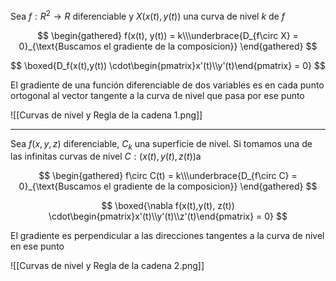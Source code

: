 Sea $f: R^2\to R$ diferenciable y $X(x(t), y(t))$ una curva de nivel $k$ de $f$

$$
\begin{gathered}
f(x(t), y(t)) = k\\\underbrace{D_{f\circ X} = 0}_{\text{Buscamos el gradiente de la composicion}}
\end{gathered}
$$

$$
\boxed{D_f(x(t),y(t)) \cdot\begin{pmatrix}x'(t)\\y'(t)\end{pmatrix} = 0}
$$

El gradiente de una función diferenciable de dos variables es en cada punto ortogonal al vector tangente a la curva de nivel que pasa por ese punto

![[Curvas de nivel y Regla de la cadena 1.png]]

---

Sea $f(x,y,z)$ diferenciable, $C_k$ una superficie de nivel. Si tomamos una de las infinitas curvas de nivel $C:(x(t), y(t), z(t))$a

$$
\begin{gathered}
f\circ C(t) = k\\\underbrace{D_{f\circ C} = 0}_{\text{Buscamos el gradiente de la composicion}}
\end{gathered}
$$

$$
\boxed{\nabla f(x(t),y(t), z(t)) \cdot\begin{pmatrix}x'(t)\\y'(t)\\z'(t)\end{pmatrix} = 0}
$$

El gradiente es perpendicular a las direcciones tangentes a la curva de nivel en ese punto

![[Curvas de nivel y Regla de la cadena 2.png]]
